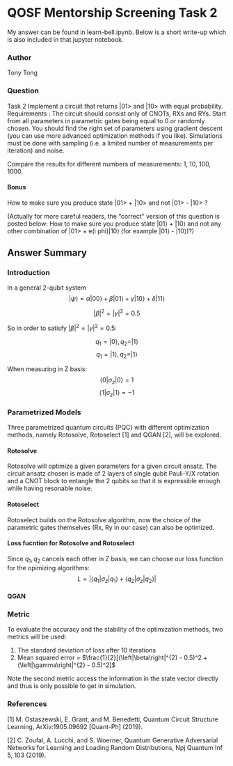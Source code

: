 # QOSF Mentorship Screening Task 2

My answer can be found in learn-bell.ipynb. Below is a short write-up which is also included in that jupyter notebook.

### Author
Tony Tong 

### Question
Task 2
Implement a circuit that returns |01> and |10> with equal probability.
Requirements :
The circuit should consist only of CNOTs, RXs and RYs. 
Start from all parameters in parametric gates being equal to 0 or randomly chosen. 
You should find the right set of parameters using gradient descent (you can use more advanced optimization methods if you like). 
Simulations must be done with sampling (i.e. a limited number of measurements per iteration) and noise. 

Compare the results for different numbers of measurements: 1, 10, 100, 1000. 

#### Bonus
How to make sure you produce state |01> + |10> and not |01> - |10> ?

(Actually for more careful readers, the “correct” version of this question is posted below:
How to make sure you produce state  |01⟩  +  |10⟩  and not any other combination of |01> + e(i phi)|10⟩ (for example |01⟩  -  |10⟩)?)

## Answer Summary

### Introduction
In a general 2-qubit system
$$|\psi\rangle=\alpha|00\rangle+\beta|01\rangle+\gamma|10\rangle+\delta|11\rangle$$

$$\left|\beta\right|^{2} = \left|\gamma\right|^{2} = 0.5$$


So in order to satisfy $\left|\beta\right|^{2} = \left|\gamma\right|^{2} = 0.5$:

$$q_1 = | 0 \rangle, q_2 = | 1 \rangle$$ $$q_1 = | 1 \rangle, q_2 = | 1 \rangle$$

When measuring in Z basis:
$$\langle 0| \sigma_z  | 0 \rangle = 1$$
$$\langle 1| \sigma_z  | 1 \rangle = -1$$


### Parametrized Models
Three parametrized quantum circuits (PQC) with different optimization methods, namely Rotosolve, Rotoselect [1] and QGAN [2], will be explored.

#### Rotosolve
Rotosolve will optimize a given parameters for a given circuit ansatz. The circuit ansatz chosen is made of 2 layers of single qubit Pauli-Y/X rotation and a CNOT block to entangle the 2 qubits so that it is expressible enough while having resonable noise.

#### Rotoselect
Rotoselect builds on the Rotosolve algorithm, now the choice of the parametric gates themselves (Rx, Ry in our case) can also be optimized.

#### Loss fucntion for Rotosolve and Rotoselect
Since $q_1, q_2$ cancels each other in Z basis, we can choose our loss function for the opimizing algorithms:
$$L = |\langle q_1| \sigma_z  | q_1 \rangle + \langle q_2| \sigma_z  | q_2 \rangle|$$

#### QGAN

### Metric
To evaluate the accuracy and the stability of the optimization methods, two metrics will be used:
1. The standard deviation of loss after 10 iterations
2. Mean squared error = $\frac{1}{2}[(\left|\beta\right|^{2} - 0.5)^2 + (\left|\gamma\right|^{2} - 0.5)^2]$

Note the second metric access the information in the state vector directly and thus is only possible to get in simulation.


### References
[1] M. Ostaszewski, E. Grant, and M. Benedetti, Quantum Circuit Structure Learning, ArXiv:1905.09692 [Quant-Ph] (2019).

[2] C. Zoufal, A. Lucchi, and S. Woerner, Quantum Generative Adversarial Networks for Learning and Loading Random Distributions, Npj Quantum Inf 5, 103 (2019).
